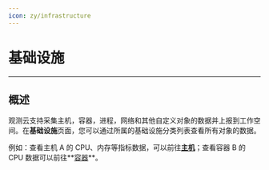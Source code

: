 ```yaml
---
icon: zy/infrastructure
---
```

# 基础设施
---

## 概述

观测云支持采集主机，容器，进程，网络和其他自定义对象的数据并上报到工作空间。在**基础设施**页面，您可以通过所属的基础设施分类列表查看所有对象的数据。

例如：查看主机 A 的 CPU、内存等指标数据，可以前往[**主机**](./host.md)；查看容器 B 的 CPU 数据可以前往**[容器](./container.md)**。


<!--
## 主要功能

- 查询与分析：支持在主机、容器、进程、网络和自定义分类列表中检索、筛选和分组对象数据；

- 自定义显示列：支持自定义添加/删除显示列，帮助用户快速查看对象数据；

- 绑定内置视图：支持为主机、容器、进程和其他自定义对象绑定内置视图，同步监控多个场景的对象数据；

- 数据导出：支持导出到本地文件和场景对基础设施进行数据分析；

- 自定义对象：支持自定义对象并上报对象数据到**基础设施 > 自定义**进行查看和分析。
-->